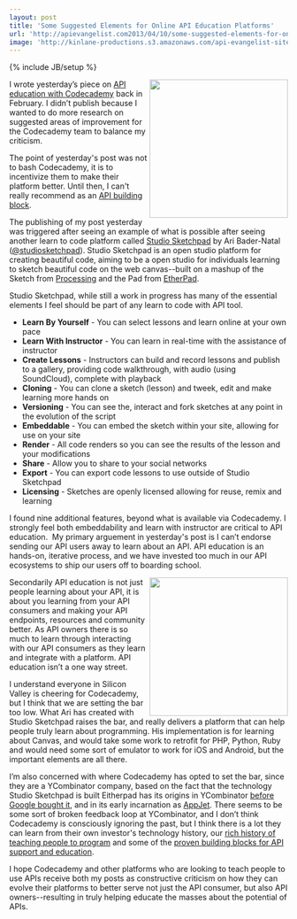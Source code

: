 ```yaml
---
layout: post
title: 'Some Suggested Elements for Online API Education Platforms'
url: 'http://apievangelist.com2013/04/10/some-suggested-elements-for-online-api-education-platforms/'
image: 'http://kinlane-productions.s3.amazonaws.com/api-evangelist-site/blog/studeio-sketchpad-logo.png'
---
```

{% include JB/setup %}
<p>
     <a title="Studio Sketchpad" href="http://studio.sketchpad.cc/" target="_blank"><img src="https://s3.amazonaws.com/kinlane-productions/api-evangelist/studio-sketchpad/studeio-sketchpad-logo.png"  width="250" align="right" /></a>
</p>
<p>
     I wrote yesterday’s piece on <a href="/2013/04/09/api-education-with-codecademy/">API education with Codecademy</a> back in February. I didn’t publish because I wanted to do more research on suggested areas of improvement for the Codecademy team to balance my criticism.
</p>
<p>
     The point of yesterday's post was not to bash Codecademy, it is to incentivize them to make their platform better. Until then, I can't really recommend as an <a title="API Building Block" href="/buildingblocks/">API building block</a>.
</p>
<p>
     The publishing of my post yesterday was triggered after seeing an example of what is possible after seeing another learn to code platform called <a title="Studio Sketchpad" href="http://studio.sketchpad.cc/" target="_blank">Studio Sketchpad</a> by Ari Bader-Natal (<a href="https://twitter.com/studiosketchpad">@studiosketchpad</a>). Studio Sketchpad is an open studio platform for creating beautiful code, aiming to be a open studio for individuals learning to sketch beautiful code on the web canvas--built on a mashup of the Sketch from <a title="Processing" href="http://processingjs.org/">Processing</a> and the Pad from <a href="http://etherpad.com/">EtherPad</a>.
</p>
<p>
     Studio Sketchpad, while still a work in progress has many of the essential elements I feel should be part of any learn to code with API tool.
</p>
<ul >
     <li>
          <strong>Learn By Yourself</strong> - You can select lessons and learn online at your own pace
     </li>
     <li>
          <strong>Learn With Instructor</strong> - You can learn in real-time with the assistance of instructor
     </li>
     <li>
          <strong>Create Lessons</strong> - Instructors can build and record lessons and publish to a gallery, providing code walkthrough, with audio (using SoundCloud), complete with playback
     </li>
     <li>
          <strong>Cloning</strong> - You can clone a sketch (lesson) and tweek, edit and make learning more hands on
     </li>
     <li>
          <strong>Versioning</strong> - You can see the, interact and fork sketches at any point in the evolution of the script
     </li>
     <li>
          <strong>Embeddable</strong> - You can embed the sketch within your site, allowing for use on your site
     </li>
     <li>
          <strong>Render</strong> - All code renders so you can see the results of the lesson and your modifications
     </li>
     <li>
          <strong>Share</strong> - Allow you to share to your social networks
     </li>
     <li>
          <strong>Export</strong> - You can export code lessons to use outside of Studio Sketchpad
     </li>
     <li>
          <strong>Licensing</strong> - Sketches are openly licensed allowing for reuse, remix and learning
     </li>
</ul>
<p>
     I found nine additional features, beyond what is available via Codecademy. I strongly feel both embeddability and learn with instructor are critical to API education.  My primary arguement in yesterday's post is I can’t endorse sending our API users away to learn about an API. API education is an hands-on, iterative process, and we have invested too much in our API ecosystems to ship our users off to boarding school.
</p>
<p>
     <a title="Studio Sketchpad" href="http://studio.sketchpad.cc/" target="_blank"><img src="https://s3.amazonaws.com/kinlane-productions/api-evangelist/studio-sketchpad/studio-sketchpad-example.png"  width="250" align="right" /></a>
</p>
<p>
     Secondarily API education is not just people learning about your API, it is about you learning from your API consumers and making your API endpoints, resources and community better. As API owners there is so much to learn through interacting with our API consumers as they learn and integrate with a platform. API education isn’t a one way street.
</p>
<p>
     I understand everyone in Silicon Valley is cheering for Codecademy, but I think that we are setting the bar too low. What Ari has created with Studio Sketchpad raises the bar, and really delivers a platform that can help people truly learn about programming. His implementation is for learning about Canvas, and would take some work to retrofit for PHP, Python, Ruby and would need some sort of emulator to work for iOS and Android, but the important elements are all there.
</p>
<p>
     I’m also concerned with where Codecademy has opted to set the bar, since they are a YCombinator company, based on the fact that the technology Studio Sketchpad is built Eitherpad has its origins in YCombinator <a href="https://news.ycombinator.com/item?id=977015">before Google bought it</a>, and in its early incarnation as <a href="https://en.wikipedia.org/wiki/AppJet">AppJet</a>. There seems to be some sort of broken feedback loop at YCombinator, and I don’t think Codecademy is consciously ignoring the past, but I think there is a lot they can learn from their own investor's technology history, our <a href="http://guide.hackeducation.com/techies.php">rich history of teaching people to program</a> and some of the <a href="http://apievangelist.com/buildingblocks/">proven building blocks for API support and education</a>.
</p>
<p>
     I hope Codecademy and other platforms who are looking to teach people to use APIs receive both my posts as constructive criticism on how they can evolve their platforms to better serve not just the API consumer, but also API owners--resulting in truly helping educate the masses about the potential of APIs.
</p>
